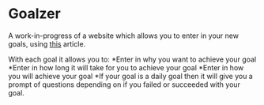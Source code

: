 # Goalzer

A work-in-progress of a website which allows you to enter in your new goals, using [this](https://www.forbes.com/sites/daviddisalvo/2020/02/24/why-we-fail-to-reach-goals-our-brains-begin-with-one-focus-but-closing-the-deal-requires-another-study-suggests/) article.

With each goal it allows you to:
*Enter in why you want to achieve your goal
*Enter in how long it will take for you to achieve your goal
*Enter in how you will achieve your goal
*If your goal is a daily goal then it will give you a prompt of questions depending on if you failed or succeeded with your goal.
